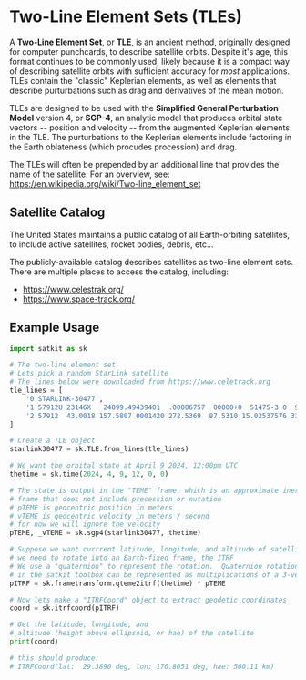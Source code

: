 
# Two-Line Element Sets (TLEs)

A **Two-Line Element Set**, or **TLE**, is an ancient method, originally designed for computer punchcards, to describe satellite orbits.  Despite it's age, this format continues to be commonly used, likely because it is a compact way of describing satellite orbits with sufficient accuracy for *most* applications.  TLEs contain the "classic" Keplerian elements, as well as elements that describe purturbations such as drag and derivatives of the mean motion.

TLEs are designed to be used with the **Simplified General Perturbation Model** version 4, or **SGP-4**, an analytic model that produces orbital state vectors -- position and velocity -- from the augmented Keplerian elements in the TLE.  The purturbations to the Keplerian elements include factoring in the Earth oblateness (which procudes procession) and drag.

The TLEs will often be prepended by an additional line that provides the name of the satellite.  For an overview, see: <https://en.wikipedia.org/wiki/Two-line_element_set>

## Satellite Catalog

The United States maintains a public catalog of all Earth-orbiting satellites, to include active satellites, rocket bodies, debris, etc... 

The publicly-available catalog describes satellites as two-line element sets.  There are multiple places to access the catalog, including:
* <https://www.celestrak.org/>
* <https://www.space-track.org/>

## Example Usage

```python
import satkit as sk

# The two-line element set
# Lets pick a random StarLink satellite
# The lines below were downloaded from https://www.celetrack.org
tle_lines = [
    '0 STARLINK-30477',
    '1 57912U 23146X   24099.49439401  .00006757  00000+0  51475-3 0  9997',
    '2 57912  43.0018 157.5807 0001420 272.5369  87.5310 15.02537576 31746'
]

# Create a TLE object
starlink30477 = sk.TLE.from_lines(tle_lines)

# We want the orbital state at April 9 2024, 12:00pm UTC
thetime = sk.time(2024, 4, 9, 12, 0, 0)

# The state is output in the "TEME" frame, which is an approximate inertial
# frame that does not include precession or nutation
# pTEME is geocentric position in meters
# vTEME is geocentric velocity in meters / second
# for now we will ignore the velocity
pTEME, _vTEME = sk.sgp4(starlink30477, thetime)

# Suppose we want currrent latitude, longitude, and altitude of satellite:
# we need to rotate into an Earth-fixed frame, the ITRF
# We use a "quaternion" to represent the rotation.  Quaternion rotations
# in the satkit toolbox can be represented as multiplications of a 3-vector
pITRF = sk.frametransform.qteme2itrf(thetime) * pTEME

# Now lets make a "ITRFCoord" object to extract geodetic coordinates
coord = sk.itrfcoord(pITRF)

# Get the latitude, longitude, and 
# altitude (height above ellipsoid, or hae) of the satellite
print(coord)

# this should produce:
# ITRFCoord(lat:  29.3890 deg, lon: 170.8051 deg, hae: 560.11 km)

```
